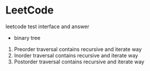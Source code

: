# LeetCode
leetcode test interface and answer

* binary tree
1. Preorder traversal contains recursive and iterate way
2. Inorder traversal contains recursive and iterate way
3. Postorder traversal contains recursive and iterate way
